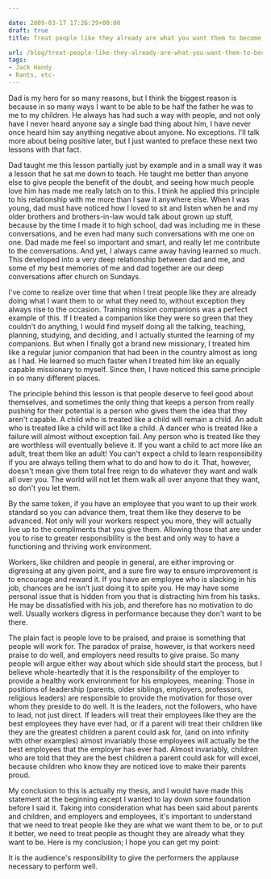```yaml
---

date: 2009-03-17 17:26:29+00:00
draft: true
title: Treat people like they already are what you want them to become

url: /blog/treat-people-like-they-already-are-what-you-want-them-to-become
tags:
- Jack Handy
- Rants, etc-
---
```


Dad is my hero for so many reasons, but I think the biggest reason is because in so many ways I want to be able to be half the father he was to me to my children. He always has had such a way with people, and not only have I never heard anyone say a single bad thing about him, I have never once heard him say anything negative about anyone. No exceptions. I'll talk more about being positive later, but I just wanted to preface these next two lessons with that fact.




Dad taught me this lesson partially just by example and in a small way it was a lesson that he sat me down to teach. He taught me better than anyone else to give people the benefit of the doubt, and seeing how much people love him has made me really latch on to this. I think he applied this principle to his relationship with me more than I saw it anywhere else. When I was young, dad must have noticed how I loved to sit and listen when he and my older brothers and brothers-in-law would talk about grown up stuff, because by the time I made it to high school, dad was including me in these conversations, and he even had many such conversations with me one on one. Dad made me feel so important and smart, and really let me contribute to the conversations. And yet, I always came away having learned so much. This developed into a very deep relationship between dad and me, and some of my best memories of me and dad together are our deep conversations after church on Sundays.




I've come to realize over time that when I treat people like they are already doing what I want them to or what they need to, without exception they always rise to the occasion. Training mission companions was a perfect example of this. If I treated a companion like they were so green that they couldn't do anything, I would find myself doing all the talking, teaching, planning, studying, and deciding, and I actually stunted the learning of my companions. But when I finally got a brand new missionary, I treated him like a regular junior companion that had been in the country almost as long as I had. He learned so much faster when I treated him like an equally capable missionary to myself. Since then, I have noticed this same principle in so many different places.




The principle behind this lesson is that people deserve to feel good about themselves, and sometimes the only thing that keeps a person from really pushing for their potential is a person who gives them the idea that they aren't capable. A child who is treated like a child will remain a child. An adult who is treated like a child will act like a child. A dancer who is treated like a failure will almost without exception fail. Any person who is treated like they are worthless will eventually believe it. If you want a child to act more like an adult, treat them like an adult! You can't expect a child to learn responsibility if you are always telling them what to do and how to do it. That, however, doesn't mean give them total free reign to do whatever they want and walk all over you. The world will not let them walk all over anyone that they want, so don't you let them.




By the same token, if you have an employee that you want to up their work standard so you can advance them, treat them like they deserve to be advanced. Not only will your workers respect you more, they will actually live up to the compliments that you give them. Allowing those that are under you to rise to greater responsibility is the best and only way to have a functioning and thriving work environment.




Workers, like children and people in general, are either improving or digressing at any given point, and a sure fire way to ensure improvement is to encourage and reward it. If you have an employee who is slacking in his job, chances are he isn't just doing it to spite you. He may have some personal issue that is hidden from you that is distracting him from his tasks. He may be dissatisfied with his job, and therefore has no motivation to do well. Usually workers digress in performance because they don't want to be there.




The plain fact is people love to be praised, and praise is something that people will work for. The paradox of praise, however, is that workers need praise to do well, and employers need results to give praise. So many people will argue either way about which side should start the process, but I believe whole-heartedly that it is the responsibility of the employer to provide a healthy work environment for his employees, meaning: Those in positions of leadership (parents, older siblings, employers, professors, religious leaders) are responsible to provide the motivation for those over whom they preside to do well. It is the leaders, not the followers, who have to lead, not just direct. If leaders will treat their employees like they are the best employees they have ever had, or if a parent will treat their children like they are the greatest children a parent could ask for, (and on into infinity with other examples) almost invariably those employees will actually be the best employees that the employer has ever had. Almost invariably, children who are told that they are the best children a parent could ask for will excel, because children who know they are noticed love to make their parents proud.




My conclusion to this is actually my thesis, and I would have made this statement at the beginning except I wanted to lay down some foundation before I said it. Taking into consideration what has been said about parents and children, and employers and employees, it's important to understand that we need to treat people like they are what we want them to be, or to put it better, we need to treat people as thought they are already what they want to be. Here is my conclusion; I hope you can get my point:




It is the audience's responsibility to give the performers the applause necessary to perform well. 
